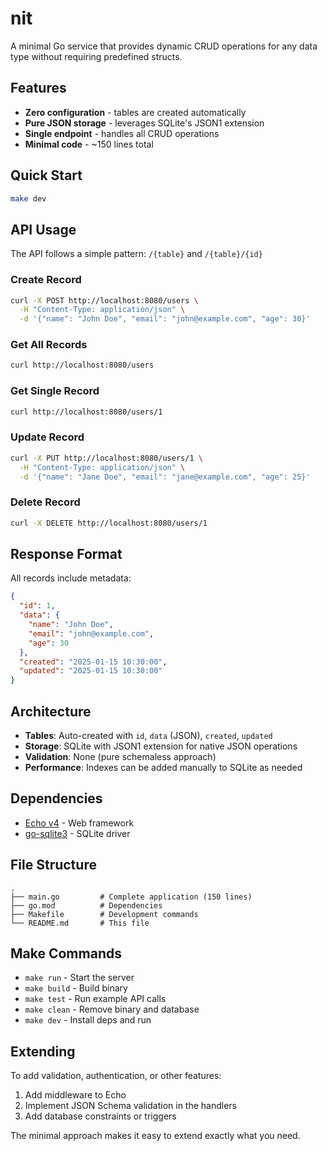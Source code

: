 # nit

A minimal Go service that provides dynamic CRUD operations for any data type without requiring predefined structs.

## Features

- **Zero configuration** - tables are created automatically
- **Pure JSON storage** - leverages SQLite's JSON1 extension
- **Single endpoint** - handles all CRUD operations
- **Minimal code** - ~150 lines total

## Quick Start

```bash
make dev
```

## API Usage

The API follows a simple pattern: `/{table}` and `/{table}/{id}`

### Create Record
```bash
curl -X POST http://localhost:8080/users \
  -H "Content-Type: application/json" \
  -d '{"name": "John Doe", "email": "john@example.com", "age": 30}'
```

### Get All Records
```bash
curl http://localhost:8080/users
```

### Get Single Record
```bash
curl http://localhost:8080/users/1
```

### Update Record
```bash
curl -X PUT http://localhost:8080/users/1 \
  -H "Content-Type: application/json" \
  -d '{"name": "Jane Doe", "email": "jane@example.com", "age": 25}'
```

### Delete Record
```bash
curl -X DELETE http://localhost:8080/users/1
```

## Response Format

All records include metadata:

```json
{
  "id": 1,
  "data": {
    "name": "John Doe",
    "email": "john@example.com",
    "age": 30
  },
  "created": "2025-01-15 10:30:00",
  "updated": "2025-01-15 10:30:00"
}
```

## Architecture

- **Tables**: Auto-created with `id`, `data` (JSON), `created`, `updated`
- **Storage**: SQLite with JSON1 extension for native JSON operations
- **Validation**: None (pure schemaless approach)
- **Performance**: Indexes can be added manually to SQLite as needed

## Dependencies

- [Echo v4](https://echo.labstack.com/) - Web framework
- [go-sqlite3](https://github.com/mattn/go-sqlite3) - SQLite driver

## File Structure

```
.
├── main.go         # Complete application (150 lines)
├── go.mod          # Dependencies
├── Makefile        # Development commands
└── README.md       # This file
```

## Make Commands

- `make run` - Start the server
- `make build` - Build binary
- `make test` - Run example API calls
- `make clean` - Remove binary and database
- `make dev` - Install deps and run

## Extending

To add validation, authentication, or other features:

1. Add middleware to Echo
2. Implement JSON Schema validation in the handlers
3. Add database constraints or triggers

The minimal approach makes it easy to extend exactly what you need.
